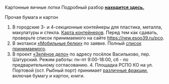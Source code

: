 Картонные яичные лотки
Подробный разбор **[находится здесь.](https://t.me/ecoklgd/75)**

Прочая бумага и картон

1. В городские 3- и 4-секционные контейнеры для пластика, металла, макулатуры и стекла. [Карта контейнеров](https://new.esoo39.ru/%d1%80%d1%81%d0%be/).
   Перед тем как сдавать, проверьте список принимаемого на сайте https://new.esoo39.ru/рсо.
2. В экотакси [«Мобильные белки»](https://belki39.ru/) по заявке. Полный [список принимаемого](https://belki39.ru/assets/files/belki-list.pdf).
3. В проект [«Зелёное дело»](https://про.зеленоедело.рф) по адресу посёлок Васильково, пер. Шатурский. Режим работы: пн-пт 9:00-18:00, сб - по предварительному согласованию. 4. Площадка РСПО КО на ул. Портовой (ост. Рыбный порт) принимает [различные фракции](https://t.me/ecoklgd/1199), включая бумагу и картон, книги.
